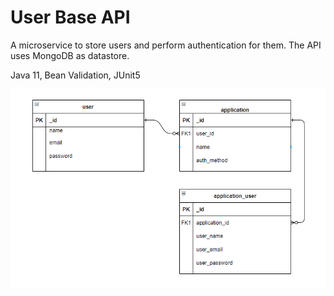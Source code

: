 # User Base API
A microservice to store users and perform authentication for them.
The API uses MongoDB as datastore. 

Java 11, Bean Validation, JUnit5

![Data Mode](data-model.png)

